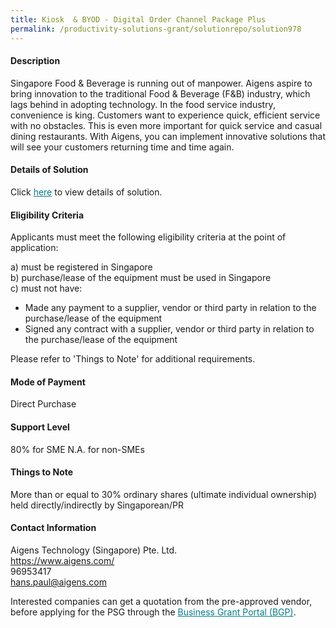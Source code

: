 ```yaml
---
title: Kiosk  & BYOD - Digital Order Channel Package Plus
permalink: /productivity-solutions-grant/solutionrepo/solution978
---
```


#### Description

Singapore Food & Beverage is running out of manpower. Aigens aspire to bring innovation to the traditional Food & Beverage (F&B) industry, which lags behind in adopting technology. In the food service industry, convenience is king. Customers want to experience quick, efficient service with no obstacles. This is even more important for quick service and casual dining restaurants. With Aigens, you can implement innovative solutions that will see your customers returning time and time again.

#### Details of Solution

Click <a href='https://gb-assist-staging.netlify.app/images/psg/Desensitised_Aigens_20200142_Annex_3_Part_23.pdf' style='color:#037e8a'>here</a> to view details of solution.

#### Eligibility Criteria

Applicants must meet the following eligibility criteria at the point of application:

a) must be registered in Singapore <br>
b) purchase/lease of the equipment must be used in Singapore <br>
c) must not have:
- Made any payment to a supplier, vendor or third party in relation to the purchase/lease of the equipment
- Signed any contract with a supplier, vendor or third party in relation to the purchase/lease of the equipment

Please refer to 'Things to Note' for additional requirements.

#### Mode of Payment
Direct Purchase

#### Support Level
80% for SME
N.A. for non-SMEs

#### Things to Note
More than or equal to 30% ordinary shares (ultimate individual ownership) held directly/indirectly by Singaporean/PR

#### Contact Information
Aigens Technology (Singapore) Pte. Ltd.  <br>https://www.aigens.com/ <br>96953417 <br>hans.paul@aigens.com <br>

Interested companies can get a quotation from the pre-approved vendor, before applying for the PSG through the <a target='_blank' style='color:#037e8a' href='https://www.businessgrants.gov.sg/'>Business Grant Portal (BGP)</a>.

